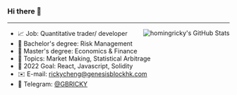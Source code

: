 ### Hi there 👋

<hr>

<img align="right" src="https://github-readme-stats.vercel.app/api?username=homingricky&count_private=true&hide_rank=false&show_icons=true&theme=dark&include_all_commits=true" alt="homingricky's GitHub Stats">


- :chart_with_upwards_trend: Job: Quantitative trader/ developer
- :blue_book: Bachelor's degree: Risk Management
- :green_book: Master's degree: Economics & Finance
- :pushpin: Topics: Market Making, Statistical Arbitrage
- :rocket: 2022 Goal: React, Javascript, Solidity
- :envelope: E-mail: [rickycheng@genesisblockhk.com](mailto:rickycheng@genesisblockhk.com)
- :speech_balloon: Telegram: [@GBRICKY](https://t.me/GBRICKY)



